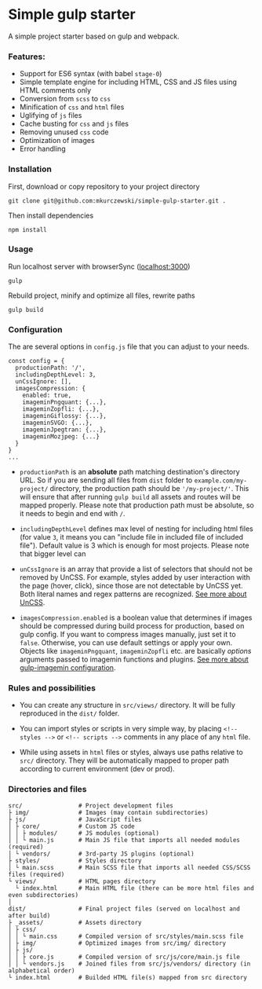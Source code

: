 # Simple gulp starter
A simple project starter based on gulp and webpack.

### Features:
 - Support for ES6 syntax (with babel `stage-0`)
 - Simple template engine for including HTML, CSS and JS files using HTML comments only
 - Conversion from `scss` to `css`
 - Minification of `css` and `html` files
 - Uglifying of `js` files
 - Cache busting for `css` and `js` files
 - Removing unused `css` code
 - Optimization of images
 - Error handling

### Installation
First, download or copy repository to your project directory
```
git clone git@github.com:mkurczewski/simple-gulp-starter.git .
```

Then install dependencies
```
npm install
```

### Usage
Run localhost server with browserSync ([localhost:3000](localhost:3000))
```
gulp
```

Rebuild project, minify and optimize all files, rewrite paths 
```
gulp build
```

### Configuration
The are several options in `config.js` file that you can adjust to your needs.
```
const config = {
  productionPath: '/',
  includingDepthLevel: 3,
  unCssIgnore: [],
  imagesCompression: {
    enabled: true,
    imageminPngquant: {...},
    imageminZopfli: {...},
    imageminGiflossy: {...},
    imageminSVGO: {...},
    imageminJpegtran: {...},
    imageminMozjpeg: {...}
  }
}
...
```
- `productionPath` is an **absolute** path matching destination's directory URL. So if you are sending all files from `dist` folder to `example.com/my-project/` directory, the production path should be `'/my-project/'`. This will ensure that after running `gulp build` all assets and routes will be mapped properly. Please note that production path must be absolute, so it needs to begin and end with `/`.

- `includingDepthLevel` defines max level of nesting for including html files (for value `3`, it means you can "include file in included file of included file"). Default value is 3 which is enough for most projects. Please note that bigger level can 

- `unCssIgnore` is an array that provide a list of selectors that should not be removed by UnCSS. For example, styles added by user interaction with the page (hover, click), since those are not detectable by UnCSS yet. Both literal names and regex patterns are recognized. [See more about UnCSS](https://github.com/uncss/uncss#options).

- `imagesCompression.enabled` is a boolean value that determines if images should be compressed during build process for production, based on gulp config. If you want to compress images manually, just set it to `false`. Otherwise, you can use default settings or apply your own. Objects like `imageminPngquant`, `imageminZopfli` etc. are basically _options_ arguments passed to imagemin functions and plugins. [See more about gulp-imagemin configuration](https://www.npmjs.com/package/gulp-imagemin).

### Rules and possibilities
 - You can create any structure in `src/views/` directory. It will be fully reproduced in the `dist/` folder.
 
 - You can import styles or scripts in very simple way, by placing `<!-- styles -->` or `<!-- scripts -->` comments in any place of any `html` file.
 
 - While using assets in `html` files or styles, always use paths relative to `src/` directory. They will be automatically mapped to proper path according to current environment (dev or prod).

### Directories and files
```
src/                # Project development files
├ img/              # Images (may contain subdirectories)
├ js/               # JavaScript files
│ ├ core/           # Custom JS code
│ │ ├ modules/      # JS modules (optional)
│ │ └ main.js       # Main JS file that imports all needed modules (required)
│ └ vendors/        # 3rd-party JS plugins (optional)
├ styles/           # Styles directory
│ └ main.scss       # Main SCSS file that imports all needed CSS/SCSS files (required)
└ views/            # HTML pages directory
  └ index.html      # Main HTML file (there can be more html files and even subdirectories)
│
dist/               # Final project files (served on localhost and after build)
├ _assets/          # Assets directory
│ ├ css/
│ │ └ main.css      # Compiled version of src/styles/main.scss file
│ ├ img/            # Optimized images from src/img/ directory
│ ├ js/
│ │ ├ core.js       # Compiled version of src/js/core/main.js file
│ │ └ vendors.js    # Joined files from src/js/vendors/ directory (in alphabetical order)
└ index.html        # Builded HTML file(s) mapped from src directory
```